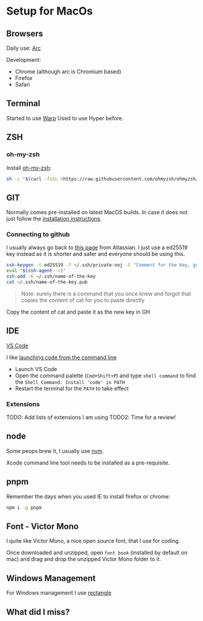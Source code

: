 # Setup for MacOs

## Browsers

Daily use: [Arc](https://arc.net/)

Development:

- Chrome (although arc is Chromium based)
- Firefox
- Safari

## Terminal

Started to use [Warp](https://www.warp.dev/)
Used to use Hyper before.

## ZSH

### oh-my-zsh

Install [oh-my-zsh](https://ohmyz.sh/#install):

```sh
sh -c "$(curl -fsSL <https://raw.githubusercontent.com/ohmyzsh/ohmyzsh/master/tools/install.sh>)"
```

## GIT

Normally comes pre-installed on latest MacOS builds. In case it does not just follow the [installation instructions](https://git-scm.com/book/en/v2/Getting-Started-Installing-Git).

### Connecting to github

I usually always go back to [this page](https://www.atlassian.com/git/tutorials/git-ssh) from Atlassian. I just use a ed25519 key instead as it is shorter and safer and everyone should be using this.

```zsh
ssh-keygen -t ed25519 -f ~/.ssh/private-noj -C "Comment for the Key, good to identify it"
eval "$(ssh-agent -s)"
ssh-add -K ~/.ssh/name-of-the-key
cat ~/.ssh/name-of-the-key.pub
```

> Note: surely there is a command that you once knew and forgot that copies the content of cat for you to paste directly

Copy the content of cat and paste it as the new key in GH

## IDE

[VS Code](https://code.visualstudio.com/)

I like [launching code from the command line](https://code.visualstudio.com/docs/setup/mac#_launching-from-the-command-line)

- Launch VS Code
- Open the command palette (`Cmd+Shift+P`) and type `shell command` to find the `Shell Command: Install 'code' in PATH`
- Restart the terminal for the `PATH` to take effect

### Extensions

TODO: Add lists of extensions I am using
TODO2: Time for a review!

## node

Some peops brew it, I usually use [nvm](https://github.com/nvm-sh/nvm).

Xcode command line tool needs to be installed as a pre-requisite.

## pnpm

Remember the days when you used IE to install firefox or chrome:

```zsh
npm i -g pnpm
```

## Font - Victor Mono

I quite like Victor Mono, a nice open source font, that I use for coding.

Once downloaded and unzipped, open `font book` (installed by default on mac) and drag and drop the unzipped Victor Mono folder to it.

## Windows Management

For Windows management I use [rectangle](https://rectangleapp.com/)

## What did I miss?
